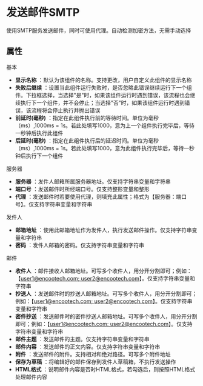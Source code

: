 # 发送邮件SMTP

使用SMTP服务发送邮件，同时可使用代理。自动检测加密方法，无需手动选择

## 属性
基本
- **显示名称** ：默认为该组件的名称。支持更改，用户自定义此组件的显示名称
- **失败后继续** ：设置当此组件运行失败时，是否忽略此错误继续运行下一个组件。下拉框选择，当选择"是"时，如果该组件运行时遇到错误，该流程也会继续执行下一个组件，并不会停止；当选择"否"时，如果该组件运行时遇到错误，该流程将会停止执行并抛出错误
- **前延时(毫秒)** ：指定在此组件执行前的等待时间。单位为毫秒（ms）,1000ms = 1s。若此处填写1000，意为上一个组件执行完毕后，等待一秒钟后执行此组件
- **后延时(毫秒)** ：指定在此组件执行后的延迟时间。单位为毫秒（ms）,1000ms = 1s。若此处填写1000，意为此组件执行完毕后，等待一秒钟后执行下一个组件

服务器

- **服务器** ：发件人邮箱所属服务器地址。仅支持字符串变量和字符串
- **端口号** ：发送邮件时所经端口号。仅支持整形变量和整形
- **代理** ：发送邮件时若要使用代理，则填充此属性；格式为【服务器：端口号】。仅支持字符串变量和字符串

发件人

- **邮箱地址** ：使用此邮箱地址作为发件人，执行发送邮件操作。仅支持字符串变量和字符串
- **密码** ：发件人邮箱的密码。仅支持字符串变量和字符串

邮件

- **收件人** ：邮件接收人邮箱地址。可写多个收件人，用分开分割即可；例如：【[user1@encootech.com; user2@encootech.com](mailto:user1@encootech.com;%20user2@encootech.com)】。仅支持字符串变量和字符串
- **抄送人** ：发送邮件时的抄送人邮箱地址。可写多个收件人，用分开分割即可；例如：【[user1@encootech.com; user2@encootech.com](mailto:user1@encootech.com;%20user2@encootech.com)】。仅支持字符串变量和字符串
- **密件抄送** ：发送邮件时的密件抄送人邮箱地址。可写多个收件人，用分开分割即可；例如：【[user1@encootech.com; user2@encootech.com](mailto:user1@encootech.com;%20user2@encootech.com)】。仅支持字符串变量和字符串
- **邮件主题** ：发送邮件的主题。仅支持字符串变量和字符串
- **邮件内容** ：发送邮件的正文内容。仅支持字符串变量和字符串
- **附件** ：发送邮件的附件。支持相对和绝对路径。可写多个附件地址
- **保存为草稿** ：将编辑好的邮件保存到发件人草稿箱，不执行发送操作
- **HTML格式** ：说明邮件内容是否时HTML格式，若勾选后，则按照HTML格式处理邮件内容
